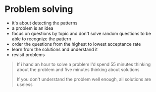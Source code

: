 # Problem solving

- it's about detecting the patterns
- a problem is an idea
- focus on questions by topic and don't solve random questions to be able to recognize the pattern
- order the questions from the highest to lowest acceptance rate
- learn from the solutions and understand it
- revisit problems

> If i hand an hour to solve a problem I'd spend 55 minutes thinking about the problem and five minutes thinking about solutions
>
> If you don't understand the problem well enough, all solutions are useless
